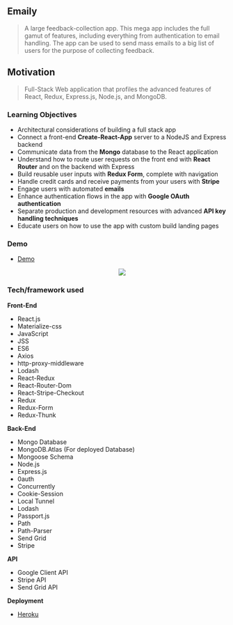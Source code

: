## Emaily

> A large feedback-collection app. This mega app includes the full gamut of features, including everything from authentication to email handling. The app can be used to send mass emails to a big list of users for the purpose of collecting feedback.  

## Motivation

> Full-Stack Web application that profiles the advanced features of React, Redux, Express.js, Node.js, and MongoDB.

### Learning Objectives

* Architectural considerations of building a full stack app
* Connect a front-end <b>Create-React-App</b> server to a NodeJS and Express backend
* Communicate data from the <b>Mongo</b> database to the React application
* Understand how to route user requests on the front end with <b>React Router</b> and on the backend with Express
* Build reusable user inputs with <b>Redux Form</b>, complete with navigation
* Handle credit cards and receive payments from your users with <b>Stripe</b>
* Engage users with automated <b>emails</b>
* Enhance authentication flows in the app with <b>Google OAuth authentication</b>
* Separate production and development resources with advanced <b>API key handling techniques</b>
* Educate users on how to use the app with custom build landing pages

### Demo

- [Demo](https://drive.google.com/file/d/1rIa7fcEAjyiVvj4E2n3ebHNga3LUFIk8/view)
    
  <p align="center">
    <img src="https://giant.gfycat.com/BelatedAppropriateFlatcoatretriever.gif">
  </p>


### Tech/framework used

<b>Front-End</b>

- React.js
- Materialize-css
- JavaScript
- JSS
- ES6
- Axios
- http-proxy-middleware
- Lodash
- React-Redux
- React-Router-Dom
- React-Stripe-Checkout
- Redux
- Redux-Form
- Redux-Thunk


<b>Back-End</b>

- Mongo Database
- MongoDB.Atlas (For deployed Database)
- Mongoose Schema
- Node.js
- Express.js
- 0auth
- Concurrently
- Cookie-Session
- Local Tunnel
- Lodash
- Passport.js
- Path
- Path-Parser
- Send Grid
- Stripe


<b>API</b>
- Google Client API
- Stripe API
- Send Grid API
  
<b>Deployment</b>

- [Heroku](https://emailymailer.herokuapp.com/)
 
